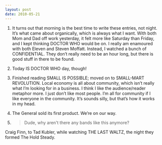 ```yaml
---
layout: post
date: 2010-05-21
---
```


1. It turns out that morning is the best time to write these entries, not night. It’s what came about organically, which is always what I want. With both Mom and Dad off work yesterday, it felt more like Saturday than Friday, and I kept thinking DOCTOR WHO would be on. I really am enamoured with both Eleven and Steven Moffatt. Instead, I watched a bunch of CONFIDENTIAL. They don’t really need to be an hour long, but there is good stuff in there to be found.

2. Today IS DOCTOR WHO day, though!

3. Finished reading SMALL IS POSSIBLE; moved on to SMALL-MART REVOLUTION. Local economy is all about community, which isn’t really what I’m looking for in a business. I think I like the audience/reader metaphor more. I just don’t like most people. I’m all for community if I like everyone in the community. It’s sounds silly, but that’s how it works in my head.

4. The General sold its first product. We’re on our way.

5. >Dude, why aren't there any bands like this anymore?

Craig Finn, to Tad Kubler, while watching THE LAST WALTZ, the night they formed The Hold Steady.

